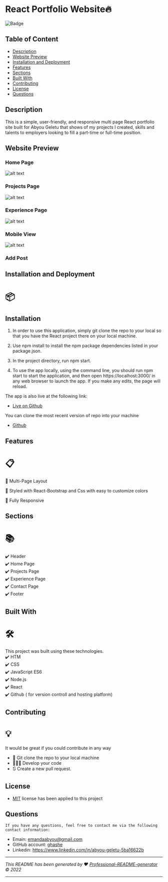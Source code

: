 # React Portfolio Website🔥

![Badge](https://img.shields.io/badge/License-MIT-blue.svg)

## Table of Content

- [Description](#description)
- [Website Preview](#website-preview)
- [Installation and Deployment](#installation-and-deployment)
- [Features](#features)
- [Sections](#sections)
- [ Built With](#built-with)
- [Contributing](#contributing)
- [License](#license)
- [Questions](#questions)

## Description

This is a simple, user-friendly, and responsive multi page React portfolio site built for Abyou Geletu that shows of my projects I created, skills and talents to employers looking to fill a part-time or full-time position.

## Website Preview

### Home Page

![alt text](./src/assets/images/pages/home.png)

### Projects Page

![alt text](./src/assets/images/pages/projects.png)

### Experience Page

![alt text](./src/assets/images/pages/experience.png)

### Mobile View

![alt text](./src/assets/images/pages/mobile-view.png)

### Add Post

## Installation and Deployment

# 📦

## Installation

1. In order to use this application, simply git clone the repo to your local so that you have the React project there on your local machine.

2. Use npm install to install the npm package dependencies listed in your package.json.

3. In the project directory, run npm start.

4. To use the app locally, using the command line, you should run npm start to start the application, and then open https://localhost:3000/ in any web browser to launch the app. If you make any edits, the page will reload.

The app is also live at the following link:

- [Live on Github](https://ghashe.github.io/react-portfolio-app/)

You can clone the most recent version of repo into your machine

- [Github](https://github.com/ghashe/react-portfolio)

## Features

# 📋

📖 Multi-Page Layout

🎨 Styled with React-Bootstrap and Css with easy to customize colors

📱 Fully Responsive

## Sections

# 📚

✔️ Header  
✔️ Home Page  
✔️ Projects Page  
✔️ Experience Page  
✔️ Contact Page  
✔️ Footer

## Built With

# 🛠️

This project was built using these technologies.  
✔️ HTM  
✔️ CSS  
✔️ JavaScript ES6  
✔️ Node.js  
✔️ React  
✔️ Github ( for version controll and hosting platform)

## Contributing

# 💡

It would be great if you could contribute in any way

- 👯 Git clone the repo to your local machine
- 🔨🔨🔨 Develop your code
- 🔃 Create a new pull request.

## License

- [MIT](https://github.com/ghashe/License) license has been applied to this project

## Questions

    If you have any questions, feel free to contact me via the following contact information:

- Emain: emandaabyou@gmail.com
- GitHub account: [ghashe](https://github.com/ghashe)
- Linkedin: https://www.linkedin.com/in/abyou-geletu-5ba16622b

---

_This README has been generated by ❤ [Professional-README-generator](https://github.com/ghashe/professional-README-generator) © 2022_

---
